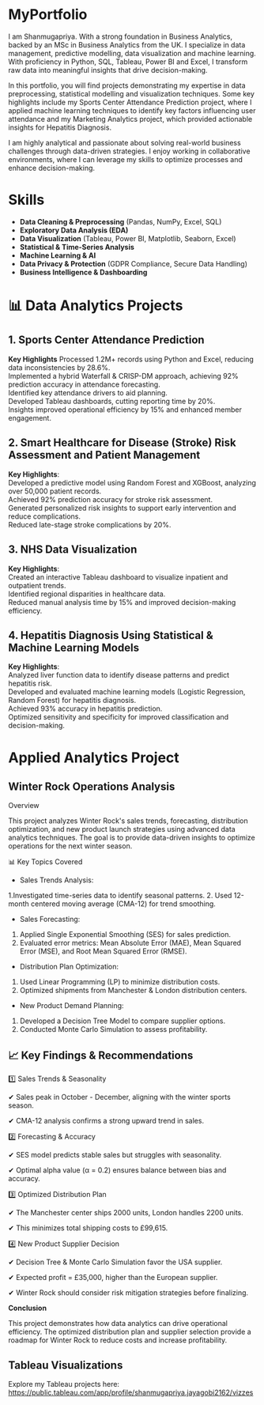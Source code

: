 # MyPortfolio
I am Shanmugapriya. With a strong foundation in Business Analytics, backed by an MSc in Business Analytics from the UK. I specialize in data management, predictive modelling, data visualization and machine learning. With proficiency in Python, SQL, Tableau, Power BI and Excel, I transform raw data into meaningful insights that drive decision-making.

In this portfolio, you will find projects demonstrating my expertise in data preprocessing, statistical modelling and visualization techniques. Some key highlights include my Sports Center Attendance Prediction project, where I applied machine learning techniques to identify key factors influencing user attendance and my Marketing Analytics project, which provided actionable insights for Hepatitis Diagnosis.

I am highly analytical and passionate about solving real-world business challenges through data-driven strategies. I enjoy working in collaborative environments, where I can leverage my skills to optimize processes and enhance decision-making.

#  Skills

-  **Data Cleaning & Preprocessing** (Pandas, NumPy, Excel, SQL)
-  **Exploratory Data Analysis (EDA)**
-  **Data Visualization** (Tableau, Power BI, Matplotlib, Seaborn, Excel)
-  **Statistical & Time-Series Analysis**
-  **Machine Learning & AI** 
-  **Data Privacy & Protection** (GDPR Compliance, Secure Data Handling)
-  **Business Intelligence & Dashboarding**

# 📊 Data Analytics Projects

## 1. Sports Center Attendance Prediction

 **Key Highlights**
  Processed 1.2M+ records using Python and Excel, reducing data inconsistencies by 28.6%.  
  Implemented a hybrid Waterfall & CRISP-DM approach, achieving 92% prediction accuracy in attendance forecasting.  
  Identified key attendance drivers to aid planning.  
  Developed Tableau dashboards, cutting reporting time by 20%.  
  Insights improved operational efficiency by 15% and enhanced member engagement.

  ## 2. Smart Healthcare for Disease (Stroke) Risk Assessment and Patient Management

**Key Highlights**:  
Developed a predictive model using Random Forest and XGBoost, analyzing over 50,000 patient records.  
Achieved 92% prediction accuracy for stroke risk assessment.  
Generated personalized risk insights to support early intervention and reduce complications.  
Reduced late-stage stroke complications by 20%.

## 3. NHS Data Visualization

**Key Highlights**:  
Created an interactive Tableau dashboard to visualize inpatient and outpatient trends.  
Identified regional disparities in healthcare data.  
Reduced manual analysis time by 15% and improved decision-making efficiency.


## 4. Hepatitis Diagnosis Using Statistical & Machine Learning Models

**Key Highlights**:  
Analyzed liver function data to identify disease patterns and predict hepatitis risk.  
Developed and evaluated machine learning models (Logistic Regression, Random Forest) for hepatitis diagnosis.  
Achieved 93% accuracy in hepatitis prediction.  
Optimized sensitivity and specificity for improved classification and decision-making.

# Applied Analytics Project

## Winter Rock Operations Analysis

Overview

This project analyzes Winter Rock's sales trends, forecasting, distribution optimization, and new product launch strategies using advanced data analytics techniques. The goal is to provide data-driven insights to optimize operations for the next winter season.

📊 Key Topics Covered

- Sales Trends Analysis:

1.Investigated time-series data to identify seasonal patterns.
2. Used 12-month centered moving average (CMA-12) for trend smoothing.

- Sales Forecasting:

1. Applied Single Exponential Smoothing (SES) for sales prediction.
2. Evaluated error metrics: Mean Absolute Error (MAE), Mean Squared Error (MSE), and Root Mean Squared Error (RMSE).

- Distribution Plan Optimization:

1. Used Linear Programming (LP) to minimize distribution costs.
2.  Optimized shipments from Manchester & London distribution centers.

- New Product Demand Planning:

1. Developed a Decision Tree Model to compare supplier options.
2. Conducted Monte Carlo Simulation to assess profitability.

## 📈 Key Findings & Recommendations

1️⃣ Sales Trends & Seasonality

✔ Sales peak in October - December, aligning with the winter sports season.

✔ CMA-12 analysis confirms a strong upward trend in sales.

2️⃣ Forecasting & Accuracy

✔ SES model predicts stable sales but struggles with seasonality.

✔ Optimal alpha value (α = 0.2) ensures balance between bias and accuracy.

3️⃣ Optimized Distribution Plan

✔ The Manchester center ships 2000 units, London handles 2200 units.

✔ This minimizes total shipping costs to £99,615.

4️⃣ New Product Supplier Decision

✔ Decision Tree & Monte Carlo Simulation favor the USA supplier.

✔ Expected profit = £35,000, higher than the European supplier.

✔ Winter Rock should consider risk mitigation strategies before finalizing.

**Conclusion**

This project demonstrates how data analytics can drive operational efficiency. The optimized distribution plan and supplier selection provide a roadmap for Winter Rock to reduce costs and increase profitability.

## Tableau Visualizations

Explore my Tableau projects here: https://public.tableau.com/app/profile/shanmugapriya.jayagobi2162/vizzes

